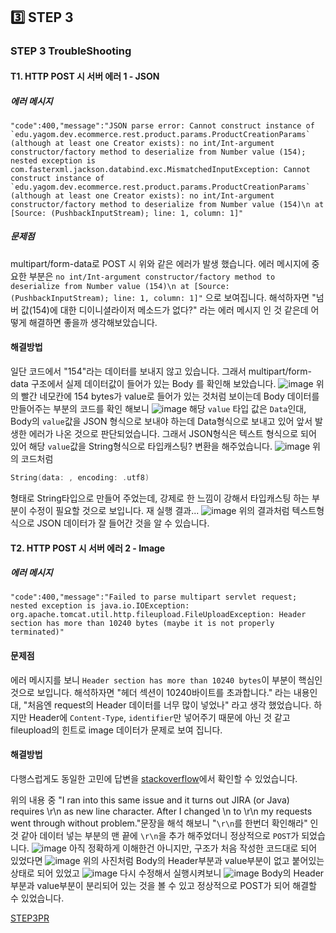## 3️⃣ STEP 3


### STEP 3 TroubleShooting
    
#### T1. HTTP POST 시 서버 에러 1 - JSON

#####  에러 메시지
```shell
"code":400,"message":"JSON parse error: Cannot construct instance of `edu.yagom.dev.ecommerce.rest.product.params.ProductCreationParams` (although at least one Creator exists): no int/Int-argument constructor/factory method to deserialize from Number value (154); nested exception is com.fasterxml.jackson.databind.exc.MismatchedInputException: Cannot construct instance of `edu.yagom.dev.ecommerce.rest.product.params.ProductCreationParams` (although at least one Creator exists): no int/Int-argument constructor/factory method to deserialize from Number value (154)\n at [Source: (PushbackInputStream); line: 1, column: 1]"
```

##### 문제점
multipart/form-data로 POST 시 위와 같은 에러가 발생 했습니다.
에러 메시지에 중요한 부분은 `no int/Int-argument constructor/factory method to deserialize from Number value (154)\n at [Source: (PushbackInputStream); line: 1, column: 1]"` 으로 보여집니다.
해석하자면 "넘버 값(154)에 대한 디이니셜라이저 메소드가 없다?" 라는 에러 메시지 인 것 같은데 어떻게 해결하면 좋을까 생각해보았습니다.


#### 해결방법
일단 코드에서 "154"라는 데이터를 보내지 않고 있습니다.
그래서  multipart/form-data 구조에서 실제 데이터값이 들어가 있는 Body 를 확인해 보았습니다.
![image](https://user-images.githubusercontent.com/45350356/181588628-e28df7ee-1041-4383-8aef-4ee35dc4d6d1.png)
위의 빨간 네모칸에 154 bytes가 value로 들어가 있는 것처럼 보이는데 Body 데이터를 만들어주는 부분의 코드를 확인 해보니
![image](https://user-images.githubusercontent.com/45350356/181590932-b9e0481a-dde6-440b-b92b-18776ce29239.png)
해당 `value` 타입 값은 `Data`인대, Body의 `value`값을 JSON 형식으로 보내야 하는데 Data형식으로 보내고 있어 앞서 발생한 에러가 나온 것으로 판단되었습니다.
그래서 JSON형식은 텍스트 형식으로 되어 있어 해당 `value`값을 String형식으로 타입캐스팅? 변환을 해주었습니다.
![image](https://user-images.githubusercontent.com/45350356/181591350-c14b833f-fb3f-4a17-9a58-b8b8cf8ac4d0.png)
위의 코드처럼
```swift
String(data: , encoding: .utf8)
```
형태로 String타입으로 만들어 주었는데, 강제로 한 느낌이 강해서 타입캐스팅 하는 부분이 수정이 필요할 것으로 보입니다.
재 실행 결과...
![image](https://user-images.githubusercontent.com/45350356/181591840-6d83b13e-a32d-4187-94a9-b51481a64b43.png)
위의 결과처럼 텍스트형식으로 JSON 데이터가 잘 들어간 것을 알 수 있습니다.

#### T2. HTTP POST 시 서버 에러 2 - Image
##### 에러 메시지
```shell
"code":400,"message":"Failed to parse multipart servlet request; nested exception is java.io.IOException: org.apache.tomcat.util.http.fileupload.FileUploadException: Header section has more than 10240 bytes (maybe it is not properly terminated)"
```
#### 문제점
에러 메시지를 보니 `Header section has more than 10240 bytes`이 부분이 핵심인 것으로 보입니다. 해석하자면 "헤더 섹션이 10240바이트를 초과합니다." 라는 내용인대, "처음엔 request의 Header 데이터를 너무 많이 넣었나" 라고 생각 했었습니다. 하지만 Header에 `Content-Type`, `identifier`만 넣어주기 때문에 아닌 것 같고 fileupload의 힌트로 image 데이터가 문제로 보여 집니다.

#### 해결방법
다행스럽게도 동일한 고민에 답변을 [stackoverflow](https://stackoverflow.com/questions/54437636/header-section-has-more-than-10240-bytes-maybe-it-is-not-properly-terminated)에서 확인할 수 있었습니다.

위의 내용 중  "I ran into this same issue and it turns out JIRA (or Java) requires \r\n as new line character. After I changed \n to \r\n my requests went through without problem."문장을 해석 해보니 "`\r\n`를 한번더 확인해라" 인 것 같아
데이터 넣는 부분의 맨 끝에 `\r\n`을 추가 해주었더니 정상적으로 `POST`가 되었습니다.
![image](https://user-images.githubusercontent.com/45350356/181594117-c724f26f-b46b-4182-bb9e-fa650a44ae31.png)
아직 정확하게 이해한건 아니지만, 구조가 처음 작성한 코드대로 되어 있었다면 
![image](https://user-images.githubusercontent.com/45350356/181594461-93247fda-a43e-40d8-bed2-e1c1aac2f995.png)
위의 사진처럼 Body의 Header부분과 value부분이 없고 붙어있는 상태로 되어 있었고
![image](https://user-images.githubusercontent.com/45350356/181594722-f63fb383-c4b7-4b1c-a2d7-40859bc54f5e.png)
다시 수정해서 실행시켜보니
![image](https://user-images.githubusercontent.com/45350356/181594900-cf9ddeb0-5dec-4d8b-8e2b-8ea776bb4f77.png)
 Body의 Header부분과 value부분이 분리되어 있는 것을 볼 수 있고 정상적으로 POST가 되어 해결할 수 있었습니다.
    
[STEP3PR](https://github.com/yagom-academy/ios-open-market/pull/198)
